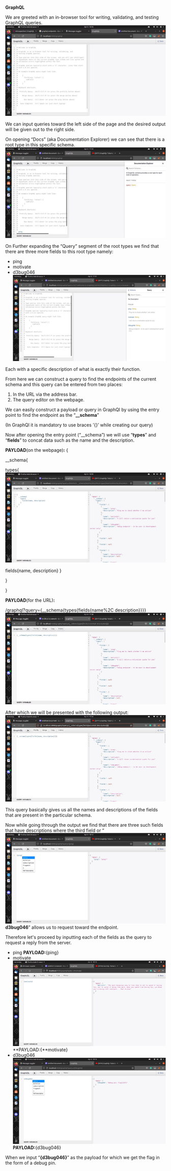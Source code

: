 ﻿**GraphQL**

We are greeted with an in-browser tool for writing, validating, and testing GraphQL queries.![](Aspose.Words.ede4e9e7-b74e-4f7b-93be-23ab568b319e.001.jpeg)

We can input queries toward the left side of the page and the desired output will be given out to the right side.

On opening “Docs” (aka Documentation Explorer) we can see that there is a root type in this specific schema.![](Aspose.Words.ede4e9e7-b74e-4f7b-93be-23ab568b319e.002.jpeg)

On Further expanding the “Query” segment of the root types we find that there are three more fields to this root type namely:

- ping
- motivate
- d3bug046![](Aspose.Words.ede4e9e7-b74e-4f7b-93be-23ab568b319e.003.jpeg)

Each with a specific description of what is exactly their function.

From here we can construct a query to find the endpoints of the current schema and this query can be entered from two places:

1. In the URL via the address bar.
1. The query editor on the webpage.

We can easily construct a payload or query in GraphQl by using the entry point to find the endpoint as the “**\_\_schema**”

(In GraphQl it is mandatory to use braces ’{}’ while creating our query)

Now after opening the entry point (“\_\_schema”) we will use “**types**” and “**fields**” to concat data such as the name and the description.

**PAYLOAD**(on the webpage)**:** {

\_\_schema{

types{ ![](Aspose.Words.ede4e9e7-b74e-4f7b-93be-23ab568b319e.004.jpeg)

fields{name, description} }

}

}

**PAYLOAD**(for the URL)**:**

<URL> /graphql?query={\_\_schema{types{fields{name%2C description}}}}![](Aspose.Words.ede4e9e7-b74e-4f7b-93be-23ab568b319e.005.jpeg)

After which we will be presented with the following output:![](Aspose.Words.ede4e9e7-b74e-4f7b-93be-23ab568b319e.006.jpeg)

This query basically gives us all the names and descriptions of the fields that are present in the particular schema.

Now while going through the output we find that there are three such fields that have descriptions where the third field or “![](Aspose.Words.ede4e9e7-b74e-4f7b-93be-23ab568b319e.007.jpeg)**d3bug046**” allows us to request toward the endpoint.

Therefore let's proceed by inputting each of the fields as the query to request a reply from the server.

- ping **PAYLOAD:**{ping}
- motivate ![](Aspose.Words.ede4e9e7-b74e-4f7b-93be-23ab568b319e.008.jpeg)**PAYLOAD:{**motivate}
- d3bug046 ![](Aspose.Words.ede4e9e7-b74e-4f7b-93be-23ab568b319e.009.jpeg)**PAYLOAD:**{d3bug046}

When we input “**{d3bug046}**” as the payload for which we get the flag in the form of a debug pin.
